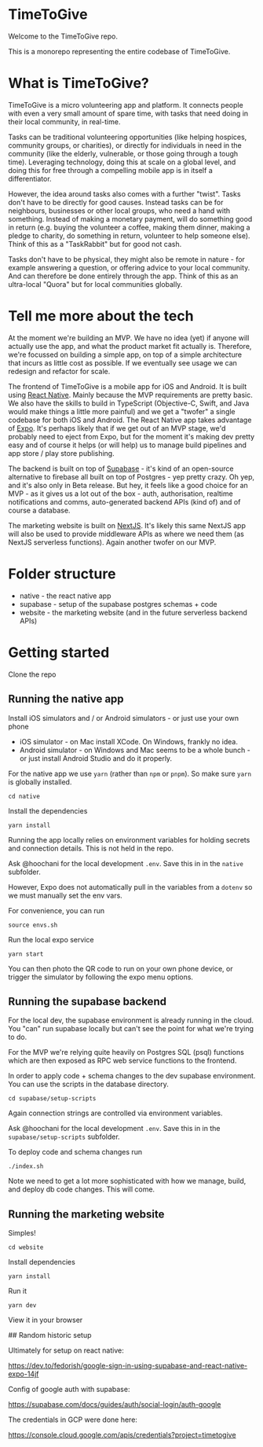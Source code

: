 # TimeToGive

Welcome to the TimeToGive repo. 

This is a monorepo representing the entire codebase of TimeToGive. 

# What is TimeToGive?

TimeToGive is a micro volunteering app and platform. It connects people with even a very small amount of spare time, with tasks that need doing in their local community, in real-time.

Tasks can be traditional volunteering opportunities (like helping hospices, community groups, or charities), or directly for individuals in need in the community (like the elderly, vulnerable, or those going through a tough time). Leveraging technology, doing this at scale on a global level, and doing this for free through a compelling mobile app is in itself a differentiator.

However, the idea around tasks also comes with a further "twist". Tasks don't have to be directly for good causes. Instead tasks can be for neighbours, businesses or other local groups, who need a hand with something. Instead of making a monetary payment, will do something good in return (e.g. buying the volunteer a coffee, making them dinner, making a pledge to charity, do something in return, volunteer to help someone else). Think of this as a "TaskRabbit" but for good not cash.

Tasks don't have to be physical, they might also be remote in nature - for example answering a question, or offering advice to your local community. And can therefore be done entirely through the app. Think of this as an ultra-local "Quora" but for local communities globally. 

# Tell me more about the tech

At the moment we're building an MVP. We have no idea (yet) if anyone will actually use the app, and what the product market fit actually is. Therefore, we're focussed on building a simple app, on top of a simple architecture that incurs as little cost as possible. If we eventually see usage we can redesign and refactor for scale.

The frontend of TimeToGive is a mobile app for iOS and Android. It is built using [React Native](https://reactnative.dev/). Mainly because the MVP requirements are pretty basic. We also have the skills to build in TypeScript (Objective-C, Swift, and Java would make things a little more painful) and we get a "twofer" a single codebase for both iOS and Android. The React Native app takes advantage of [Expo](https://expo.dev/). It's perhaps likely that if we get out of an MVP stage, we'd probably need to eject from Expo, but for the moment it's making dev pretty easy and of course it helps (or will help) us to manage build pipelines and app store / play store publishing.

The backend is built on top of [Supabase](https://supabase.com/) - it's kind of an open-source alternative to firebase all built on top of Postgres - yep pretty crazy. Oh yep, and it's also only in Beta release. But hey, it feels like a good choice for an MVP - as it gives us a lot out of the box - auth, authorisation, realtime notifications and comms, auto-generated backend APIs (kind of) and of course a database.

The marketing website is built on [NextJS](https://nextjs.org/). It's likely this same NextJS app will also be used to provide middleware APIs as where we need them (as NextJS serverless functions). Again another twofer on our MVP.

# Folder structure

- native - the react native app
- supabase - setup of the supabase postgres schemas + code
- website - the marketing website (and in the future serverless backend APIs)

# Getting started 

Clone the repo

## Running the native app

Install iOS simulators and / or Android simulators - or just use your own phone

- iOS simulator - on Mac install XCode. On Windows, frankly no idea.
- Android simulator - on Windows and Mac seems to be a whole bunch - or just install Android Studio and do it properly.

For the native app we use `yarn` (rather than `npm` or `pnpm`). So make sure `yarn` is globally installed.

```
cd native
```

Install the dependencies

```
yarn install
```

Running the app locally relies on environment variables for holding secrets and connection details. This is not held in the repo.

Ask @hoochani for the local development `.env`. Save this in in the `native` subfolder.

However, Expo does not automatically pull in the variables from a `dotenv` so we must manually set the env vars.

For convenience, you can run

```
source envs.sh 
```

Run the local expo service

```
yarn start
```

You can then photo the QR code to run on your own phone device, or trigger the simulator by following the expo menu options.

## Running the supabase backend

For the local dev, the supabase environment is already running in the cloud. You "can" run supabase locally but can't see the point for what we're trying to do.

For the MVP we're relying quite heavily on Postgres SQL (psql) functions which are then exposed as RPC web service functions to the frontend.

In order to apply code + schema changes to the dev supabase environment. You can use the scripts in the database directory.

```
cd supabase/setup-scripts
```

Again connection strings are controlled via environment variables. 

Ask @hoochani for the local development `.env`. Save this in in the `supabase/setup-scripts` subfolder.

To deploy code and schema changes run

```
./index.sh
```

Note we need to get a lot more sophisticated with how we manage, build, and deploy db code changes. This will come.

## Running the marketing website

Simples!

```
cd website
```

Install dependencies

```
yarn install
```

Run it

```
yarn dev
```

View it in your browser


## Random historic setup

Ultimately for setup on react native:

https://dev.to/fedorish/google-sign-in-using-supabase-and-react-native-expo-14jf

Config of google auth with supabase:

https://supabase.com/docs/guides/auth/social-login/auth-google

The credentials in GCP were done here:

https://console.cloud.google.com/apis/credentials?project=timetogive






